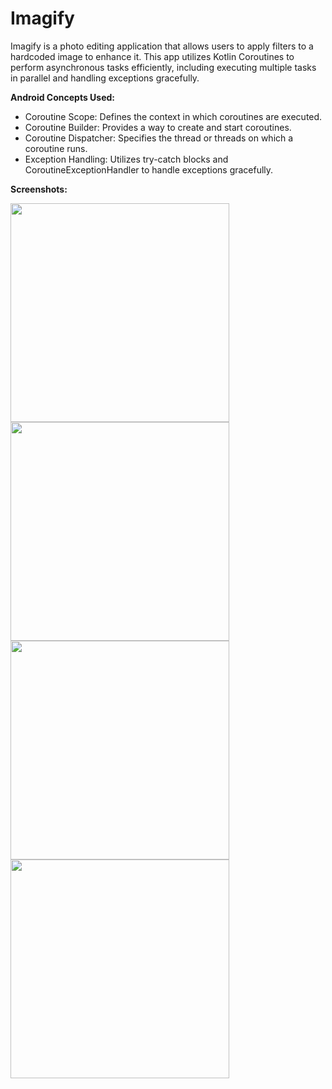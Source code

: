 # Imagify

Imagify is a photo editing application that allows users to apply filters to a hardcoded image to enhance it. 
This app utilizes Kotlin Coroutines to perform asynchronous tasks efficiently, including executing multiple tasks in parallel and handling exceptions gracefully.

  **Android Concepts Used:**

* Coroutine Scope: Defines the context in which coroutines are executed.
* Coroutine Builder: Provides a way to create and start coroutines.
* Coroutine Dispatcher: Specifies the thread or threads on which a coroutine runs.
* Exception Handling: Utilizes try-catch blocks and CoroutineExceptionHandler to handle exceptions gracefully.

 **Screenshots:**

<img src="https://github.com/kavidriod/Imagify/assets/28779054/7fe5aece-45e8-435f-9484-34de36499922" width="350"  >
<img src="https://github.com/kavidriod/Imagify/assets/28779054/e7a4f6dc-d64b-4ee5-a847-338ee7137147" width="350"  >
<img src="https://github.com/kavidriod/Imagify/assets/28779054/74855756-2eec-4e9f-9f78-845238fc5ac0" width="350"  >
<img src="https://github.com/kavidriod/Imagify/assets/28779054/6ca41855-dab2-410f-8422-def3ee6d59d2" width="350"  >













